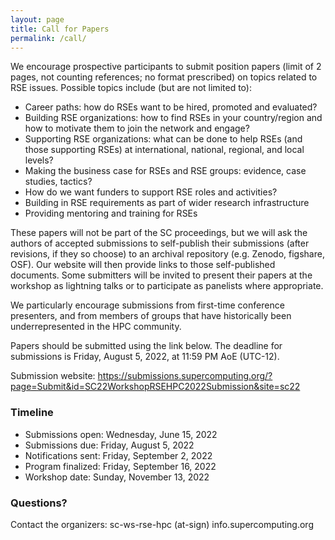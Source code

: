 ```yaml
---
layout: page
title: Call for Papers
permalink: /call/
---
```


We encourage prospective participants to submit position papers (limit of 2 pages, not counting references; no format prescribed) on topics related to RSE issues.  Possible topics include (but are not limited to):
- Career paths:  how do RSEs want to be hired, promoted and evaluated?
- Building RSE organizations:  how to find RSEs in your country/region and how to motivate them to join the network and engage?
- Supporting RSE organizations:  what can be done to help RSEs (and those supporting RSEs) at international, national, regional, and local levels?
- Making the business case for RSEs and RSE groups:  evidence, case studies, tactics?
- How do we want funders to support RSE roles and activities?
- Building in RSE requirements as part of wider research infrastructure
- Providing mentoring and training for RSEs

These papers will not be part of the SC proceedings, but we will ask the authors of accepted submissions to self-publish their submissions (after revisions, if they so choose) to an archival repository (e.g. Zenodo, figshare, OSF). Our website will then provide links to those self-published documents. Some submitters will be invited to present their papers at the workshop as lightning talks or to participate as panelists where appropriate.

We particularly encourage submissions from first-time conference presenters, and from members of groups that have historically been underrepresented in the HPC community.

Papers should be submitted using the link below.  The deadline for submissions is Friday, August 5, 2022, at 11:59 PM AoE (UTC-12).

Submission website:
<https://submissions.supercomputing.org/?page=Submit&id=SC22WorkshopRSEHPC2022Submission&site=sc22>

### Timeline

- Submissions open: Wednesday, June 15, 2022
- Submissions due: Friday, August 5, 2022
- Notifications sent: Friday, September 2, 2022
- Program finalized: Friday, September 16, 2022
- Workshop date: Sunday, November 13, 2022

### Questions?

Contact the organizers:   sc-ws-rse-hpc (at-sign) info.supercomputing.org


